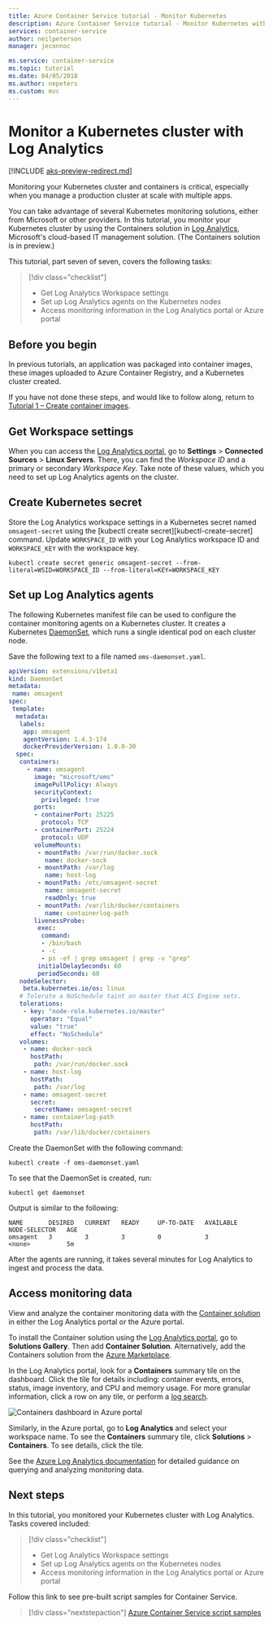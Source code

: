 ```yaml
---
title: Azure Container Service tutorial - Monitor Kubernetes
description: Azure Container Service tutorial - Monitor Kubernetes with Log Analytics
services: container-service
author: neilpeterson
manager: jeconnoc

ms.service: container-service
ms.topic: tutorial
ms.date: 04/05/2018
ms.author: nepeters
ms.custom: mvc
---
```


# Monitor a Kubernetes cluster with Log Analytics

[!INCLUDE [aks-preview-redirect.md](../../../includes/aks-preview-redirect.md)]

Monitoring your Kubernetes cluster and containers is critical, especially when you manage a production cluster at scale with multiple apps.

You can take advantage of several Kubernetes monitoring solutions, either from Microsoft or other providers. In this tutorial, you monitor your Kubernetes cluster by using the Containers solution in [Log Analytics](../../operations-management-suite/operations-management-suite-overview.md), Microsoft's cloud-based IT management solution. (The Containers solution is in preview.)

This tutorial, part seven of seven, covers the following tasks:

> [!div class="checklist"]
> * Get Log Analytics Workspace settings
> * Set up Log Analytics agents on the Kubernetes nodes
> * Access monitoring information in the Log Analytics portal or Azure portal

## Before you begin

In previous tutorials, an application was packaged into container images, these images uploaded to Azure Container Registry, and a Kubernetes cluster created.

If you have not done these steps, and would like to follow along, return to [Tutorial 1 – Create container images](./container-service-tutorial-kubernetes-prepare-app.md).

## Get Workspace settings

When you can access the [Log Analytics portal](https://mms.microsoft.com), go to **Settings** > **Connected Sources** > **Linux Servers**. There, you can find the *Workspace ID* and a primary or secondary *Workspace Key*. Take note of these values, which you need to set up Log Analytics agents on the cluster.

## Create Kubernetes secret

Store the Log Analytics workspace settings in a Kubernetes secret named `omsagent-secret` using the [kubectl create secret][kubectl-create-secret] command. Update `WORKSPACE_ID` with your Log Analytics workspace ID and `WORKSPACE_KEY` with the workspace key.

```console
kubectl create secret generic omsagent-secret --from-literal=WSID=WORKSPACE_ID --from-literal=KEY=WORKSPACE_KEY
```

## Set up Log Analytics agents

The following Kubernetes manifest file can be used to configure the container monitoring agents on a Kubernetes cluster. It creates a Kubernetes [DaemonSet](https://kubernetes.io/docs/concepts/workloads/controllers/daemonset/), which runs a single identical pod on each cluster node.

Save the following text to a file named `oms-daemonset.yaml`.

```YAML
apiVersion: extensions/v1beta1
kind: DaemonSet
metadata:
 name: omsagent
spec:
 template:
  metadata:
   labels:
    app: omsagent
    agentVersion: 1.4.3-174
    dockerProviderVersion: 1.0.0-30
  spec:
   containers:
     - name: omsagent
       image: "microsoft/oms"
       imagePullPolicy: Always
       securityContext:
         privileged: true
       ports:
       - containerPort: 25225
         protocol: TCP
       - containerPort: 25224
         protocol: UDP
       volumeMounts:
        - mountPath: /var/run/docker.sock
          name: docker-sock
        - mountPath: /var/log
          name: host-log
        - mountPath: /etc/omsagent-secret
          name: omsagent-secret
          readOnly: true
        - mountPath: /var/lib/docker/containers
          name: containerlog-path
       livenessProbe:
        exec:
         command:
         - /bin/bash
         - -c
         - ps -ef | grep omsagent | grep -v "grep"
        initialDelaySeconds: 60
        periodSeconds: 60
   nodeSelector:
    beta.kubernetes.io/os: linux
   # Tolerate a NoSchedule taint on master that ACS Engine sets.
   tolerations:
    - key: "node-role.kubernetes.io/master"
      operator: "Equal"
      value: "true"
      effect: "NoSchedule"
   volumes:
    - name: docker-sock
      hostPath:
       path: /var/run/docker.sock
    - name: host-log
      hostPath:
       path: /var/log
    - name: omsagent-secret
      secret:
       secretName: omsagent-secret
    - name: containerlog-path
      hostPath:
       path: /var/lib/docker/containers
```

Create the DaemonSet with the following command:

```azurecli-interactive
kubectl create -f oms-daemonset.yaml
```

To see that the DaemonSet is created, run:

```azurecli-interactive
kubectl get daemonset
```

Output is similar to the following:

```azurecli-interactive
NAME       DESIRED   CURRENT   READY     UP-TO-DATE   AVAILABLE   NODE-SELECTOR   AGE
omsagent   3         3         3         0            3           <none>          5m
```

After the agents are running, it takes several minutes for Log Analytics to ingest and process the data.

## Access monitoring data

View and analyze the container monitoring data with the [Container solution](../../log-analytics/log-analytics-containers.md) in either the Log Analytics portal or the Azure portal.

To install the Container solution using the [Log Analytics portal](https://mms.microsoft.com), go to **Solutions Gallery**. Then add **Container Solution**. Alternatively, add the Containers solution from the [Azure Marketplace](https://azuremarketplace.microsoft.com/marketplace/apps/microsoft.containersoms?tab=Overview).

In the Log Analytics portal, look for a **Containers** summary tile on the dashboard. Click the tile for details including: container events, errors, status, image inventory, and CPU and memory usage. For more granular information, click a row on any tile, or perform a [log search](../../log-analytics/log-analytics-log-searches.md).

![Containers dashboard in Azure portal](./media/container-service-tutorial-kubernetes-monitor/oms-containers-dashboard.png)

Similarly, in the Azure portal, go to **Log Analytics** and select your workspace name. To see the **Containers** summary tile, click **Solutions** > **Containers**. To see details, click the tile.

See the [Azure Log Analytics documentation](../../log-analytics/log-analytics-queries.md) for detailed guidance on querying and analyzing monitoring data.

## Next steps

In this tutorial, you monitored your Kubernetes cluster with Log Analytics. Tasks covered included:

> [!div class="checklist"]
> * Get Log Analytics Workspace settings
> * Set up Log Analytics agents on the Kubernetes nodes
> * Access monitoring information in the Log Analytics portal or Azure portal


Follow this link to see pre-built script samples for Container Service.

> [!div class="nextstepaction"]
> [Azure Container Service script samples](cli-samples.md)
